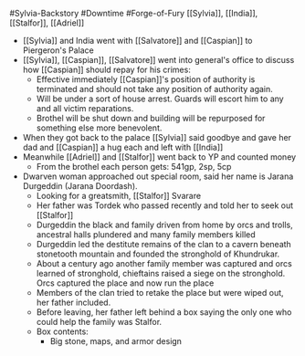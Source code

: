 #Sylvia-Backstory #Downtime #Forge-of-Fury
[[Sylvia]], [[India]], [[Stalfor]], [[Adriel]]

- [[Sylvia]] and India went with [[Salvatore]] and [[Caspian]] to Piergeron's Palace
- [[Sylvia]], [[Caspian]], [[Salvatore]] went into general's office to discuss how [[Caspian]] should repay for his crimes:
	- Effective immediately [[Caspian]]'s position of authority is terminated and should not take any position of authority again.
	- Will be under a sort of house arrest. Guards will escort him to any and all victim reparations.
	- Brothel will be shut down and building will be repurposed for something else more benevolent.
- When they got back to the palace [[Sylvia]] said goodbye and gave her dad and [[Caspian]] a hug each and left with [[India]]
- Meanwhile [[Adriel]] and [[Stalfor]] went back to YP and counted money
	- From the brothel each person gets: 541gp, 2sp, 5cp
- Dwarven woman approached out special room, said her name is Jarana Durgeddin (Jarana Doordash).
	- Looking for a greatsmith, [[Stalfor]] Svarare
	- Her father was Tordek who passed recently and told her to seek out [[Stalfor]]
	- Durgeddin the black and family driven from home by orcs and trolls, ancestral halls plundered and many family members killed
	- Durgeddin led the destitute remains of the clan to a cavern beneath stonetooth mountain and founded the stronghold of Khundrukar.
	- About a century ago another family member was captured and orcs learned of stronghold, chieftains raised a siege on the stronghold. Orcs captured the place and now run the place
	- Members of the clan tried to retake the place but were wiped out, her father included.
	- Before leaving, her father left behind a box saying the only one who could help the family was Stalfor.
	- Box contents:
		- Big stone, maps, and armor design